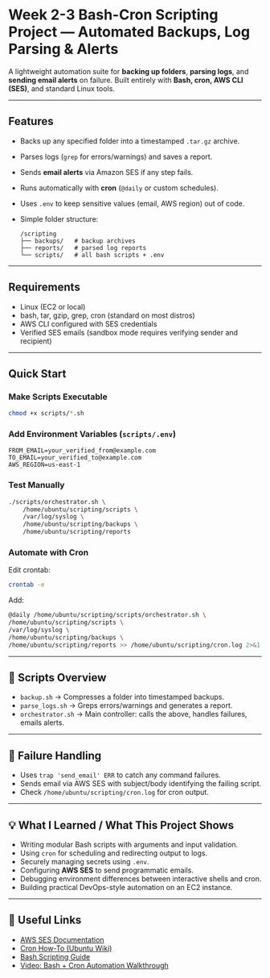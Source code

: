 # Week 2-3 Bash-Cron Scripting Project — Automated Backups, Log Parsing & Alerts

A lightweight automation suite for **backing up folders**, **parsing logs**, and **sending email alerts** on failure.
Built entirely with **Bash, cron, AWS CLI (SES)**, and standard Linux tools.

---

## **Features**

- Backs up any specified folder into a timestamped `.tar.gz` archive.
- Parses logs (`grep` for errors/warnings) and saves a report.
- Sends **email alerts** via Amazon SES if any step fails.
- Runs automatically with **cron** (`@daily` or custom schedules).
- Uses `.env` to keep sensitive values (email, AWS region) out of code.
- Simple folder structure:

  ```
  /scripting
  ├── backups/   # backup archives
  ├── reports/   # parsed log reports
  └── scripts/   # all bash scripts + .env
  ```

---

## **Requirements**

- Linux (EC2 or local)
- bash, tar, gzip, grep, cron (standard on most distros)
- AWS CLI configured with SES credentials
- Verified SES emails (sandbox mode requires verifying sender and recipient)

---

## **Quick Start**

### Make Scripts Executable

```bash
chmod +x scripts/*.sh
```

### Add Environment Variables (`scripts/.env`)

```dotenv
FROM_EMAIL=your_verified_from@example.com
TO_EMAIL=your_verified_to@example.com
AWS_REGION=us-east-1
```

### Test Manually

```bash
./scripts/orchestrator.sh \
    /home/ubuntu/scripting/scripts \
    /var/log/syslog \
    /home/ubuntu/scripting/backups \
    /home/ubuntu/scripting/reports
```

### Automate with Cron

Edit crontab:

```bash
crontab -e
```

Add:

```bash
@daily /home/ubuntu/scripting/scripts/orchestrator.sh \
/home/ubuntu/scripting/scripts \
/var/log/syslog \
/home/ubuntu/scripting/backups \
/home/ubuntu/scripting/reports >> /home/ubuntu/scripting/cron.log 2>&1
```

---

## 📂 **Scripts Overview**

- `backup.sh` → Compresses a folder into timestamped backups.
- `parse_logs.sh` → Greps errors/warnings and generates a report.
- `orchestrator.sh` → Main controller: calls the above, handles failures, emails alerts.

---

## 📧 **Failure Handling**

- Uses `trap 'send_email' ERR` to catch any command failures.
- Sends email via AWS SES with subject/body identifying the failing script.
- Check `/home/ubuntu/scripting/cron.log` for cron output.

---

## 💡 **What I Learned / What This Project Shows**

- Writing modular Bash scripts with arguments and input validation.
- Using `cron` for scheduling and redirecting output to logs.
- Securely managing secrets using `.env`.
- Configuring **AWS SES** to send programmatic emails.
- Debugging environment differences between interactive shells and cron.
- Building practical DevOps-style automation on an EC2 instance.

---

## 🔗 **Useful Links**

- [AWS SES Documentation](https://docs.aws.amazon.com/ses/latest/dg/Welcome.html)
- [Cron How-To (Ubuntu Wiki)](https://help.ubuntu.com/community/CronHowto)
- [Bash Scripting Guide](https://www.gnu.org/software/bash/manual/bash.html)
- [Video: Bash + Cron Automation Walkthrough](https://youtu.be/9Xl1ZTk3BQw?si=t-MhpYY9ThU1kO8v)
